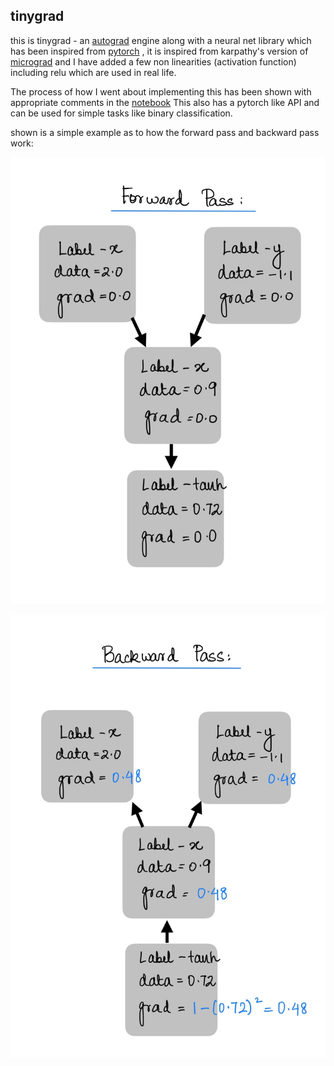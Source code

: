 ## tinygrad

this is tinygrad - an [autograd](https://docs.pytorch.org/tutorials/beginner/blitz/autograd_tutorial.html) engine along with a neural net library which has been inspired from [pytorch](https://pytorch.org/) , it is inspired from karpathy's version of [micrograd](https://github.com/karpathy/micrograd) and I have added a few non linearities (activation function) including relu which are used in real life.

The process of how I went about implementing this has been shown with appropriate comments in the [notebook](tinygrad_notebook.ipynb)
This also has a pytorch like API and can be used for simple tasks like binary classification.

shown is a simple example as to how the forward pass and backward pass work:


![image](assets/forpass.png)

![image](assets/backpass.png)